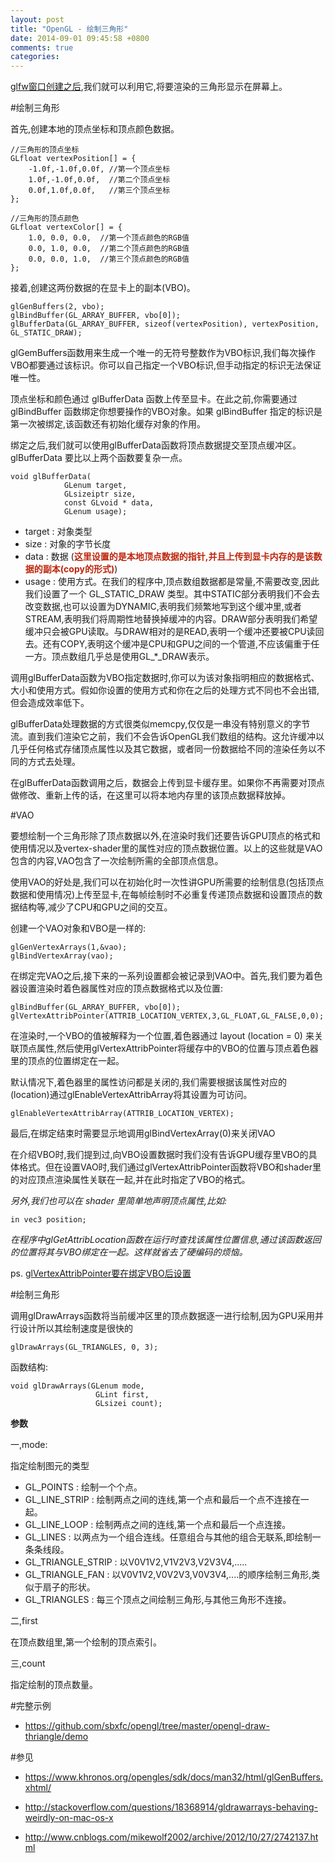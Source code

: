 ```yaml
---
layout: post
title: "OpenGL - 绘制三角形"
date: 2014-09-01 09:45:58 +0800
comments: true
categories: 
---
```



[glfw窗口创建之后](http://rungame.me/blog/2014/08/22/opengl-first-window/),我们就可以利用它,将要渲染的三角形显示在屏幕上。

#绘制三角形

首先,创建本地的顶点坐标和顶点颜色数据。
	
	//三角形的顶点坐标
    GLfloat vertexPosition[] = {
        -1.0f,-1.0f,0.0f, //第一个顶点坐标
        1.0f,-1.0f,0.0f,  //第二个顶点坐标
        0.0f,1.0f,0.0f,   //第三个顶点坐标
    };
    
    //三角形的顶点颜色
    GLfloat vertexColor[] = {
        1.0, 0.0, 0.0,  //第一个顶点颜色的RGB值
        0.0, 1.0, 0.0,  //第二个顶点颜色的RGB值
        0.0, 0.0, 1.0,  //第三个顶点颜色的RGB值
    };
    
接着,创建这两份数据的在显卡上的副本(VBO)。

	glGenBuffers(2, vbo);
    glBindBuffer(GL_ARRAY_BUFFER, vbo[0]);
    glBufferData(GL_ARRAY_BUFFER, sizeof(vertexPosition), vertexPosition, GL_STATIC_DRAW);

glGemBuffers函数用来生成一个唯一的无符号整数作为VBO标识,我们每次操作VBO都要通过该标识。你可以自己指定一个VBO标识,但手动指定的标识无法保证唯一性。

顶点坐标和颜色通过 glBufferData 函数上传至显卡。在此之前,你需要通过 glBindBuffer 函数绑定你想要操作的VBO对象。如果 glBindBuffer 指定的标识是第一次被绑定,该函数还有初始化缓存对象的作用。

绑定之后,我们就可以使用glBufferData函数将顶点数据提交至顶点缓冲区。glBufferData 要比以上两个函数要复杂一点。
	
	void glBufferData(	
				GLenum target,
				GLsizeiptr size,
				const GLvoid * data,
				GLenum usage);
	
- target : 对象类型
- size : 对象的字节长度
- data : 数据 (<font color="#bd260d">**这里设置的是本地顶点数据的指针,并且上传到显卡内存的是该数据的副本(copy的形式)**</font>)
- usage : 使用方式。在我们的程序中,顶点数组数据都是常量,不需要改变,因此我们设置了一个 GL_STATIC_DRAW 类型。其中STATIC部分表明我们不会去改变数据,也可以设置为DYNAMIC,表明我们频繁地写到这个缓冲里,或者STREAM,表明我们将周期性地替换掉缓冲的内容。DRAW部分表明我们希望缓冲只会被GPU读取。与DRAW相对的是READ,表明一个缓冲还要被CPU读回去。还有COPY,表明这个缓冲是CPU和GPU之间的一个管道,不应该偏重于任一方。顶点数组几乎总是使用GL_*_DRAW表示。

调用glBufferData函数为VBO指定数据时,你可以为该对象指明相应的数据格式、大小和使用方式。假如你设置的使用方式和你在之后的处理方式不同也不会出错,但会造成效率低下。

glBufferData处理数据的方式很类似memcpy,仅仅是一串没有特别意义的字节流。直到我们渲染它之前，我们不会告诉OpenGL我们数组的结构。这允许缓冲以几乎任何格式存储顶点属性以及其它数据，或者同一份数据给不同的渲染任务以不同的方式去处理。 

在glBufferData函数调用之后，数据会上传到显卡缓存里。如果你不再需要对顶点做修改、重新上传的话，在这里可以将本地内存里的该顶点数据释放掉。

#VAO 

要想绘制一个三角形除了顶点数据以外,在渲染时我们还要告诉GPU顶点的格式和使用情况以及vertex-shader里的属性对应的顶点数据位置。以上的这些就是VAO包含的内容,VAO包含了一次绘制所需的全部顶点信息。

使用VAO的好处是,我们可以在初始化时一次性讲GPU所需要的绘制信息(包括顶点数据和使用情况)上传至显卡,在每帧绘制时不必重复传递顶点数据和设置顶点的数据结构等,减少了CPU和GPU之间的交互。

创建一个VAO对象和VBO是一样的:

	glGenVertexArrays(1,&vao);
    glBindVertexArray(vao);

在绑定完VAO之后,接下来的一系列设置都会被记录到VAO中。首先,我们要为着色器设置渲染时着色器属性对应的顶点数据格式以及位置:

	glBindBuffer(GL_ARRAY_BUFFER, vbo[0]);
	glVertexAttribPointer(ATTRIB_LOCATION_VERTEX,3,GL_FLOAT,GL_FALSE,0,0);

在渲染时,一个VBO的值被解释为一个位置,着色器通过 layout (location = 0) 来关联顶点属性,然后使用glVertexAttribPointer将缓存中的VBO的位置与顶点着色器里的顶点的位置绑定在一起。
	
默认情况下,着色器里的属性访问都是关闭的,我们需要根据该属性对应的(location)通过glEnableVertexAttribArray将其设置为可访问。

	glEnableVertexAttribArray(ATTRIB_LOCATION_VERTEX);
		
最后,在绑定结束时需要显示地调用glBindVertexArray(0)来关闭VAO


在介绍VBO时,我们提到过,向VBO设置数据时我们没有告诉GPU缓存里VBO的具体格式。但在设置VAO时,我们通过glVertexAttribPointer函数将VBO和shader里的对应顶点渲染属性关联在一起,并在此时指定了VBO的格式。
	

*另外,我们也可以在 shader 里简单地声明顶点属性,比如:* 

	in vec3 position;

*在程序中glGetAttribLocation函数在运行时查找该属性位置信息,通过该函数返回的位置将其与VBO绑定在一起。这样就省去了硬编码的烦恼。*

ps. [glVertexAttribPointer要在绑定VBO后设置](https://www.khronos.org/opengles/sdk/docs/man/xhtml/glVertexAttribPointer.xml)
 
#绘制三角形
 
调用glDrawArrays函数将当前缓冲区里的顶点数据逐一进行绘制,因为GPU采用并行设计所以其绘制速度是很快的

	glDrawArrays(GL_TRIANGLES, 0, 3);
	
函数结构:

	void glDrawArrays(GLenum mode,
 					   GLint first,
 					   GLsizei count);

**参数**
 	
一,mode:
	
指定绘制图元的类型

- GL_POINTS : 绘制一个个点。
- GL_LINE_STRIP : 绘制两点之间的连线,第一个点和最后一个点不连接在一起。
- GL_LINE_LOOP : 绘制两点之间的连线,第一个点和最后一个点连接。
- GL_LINES : 以两点为一个组合连线。任意组合与其他的组合无联系,即绘制一条条线段。	
- GL_TRIANGLE_STRIP : 以V0V1V2,V1V2V3,V2V3V4,.....	
- GL_TRIANGLE_FAN : 以V0V1V2,V0V2V3,V0V3V4,....的顺序绘制三角形,类似于扇子的形状。
- GL_TRIANGLES : 每三个顶点之间绘制三角形,与其他三角形不连接。

二,first

在顶点数组里,第一个绘制的顶点索引。

三,count

指定绘制的顶点数量。


#完整示例

- <https://github.com/sbxfc/opengl/tree/master/opengl-draw-thriangle/demo>

#参见

- <https://www.khronos.org/opengles/sdk/docs/man32/html/glGenBuffers.xhtml/>

- <http://stackoverflow.com/questions/18368914/gldrawarrays-behaving-weirdly-on-mac-os-x>

- <http://www.cnblogs.com/mikewolf2002/archive/2012/10/27/2742137.html>